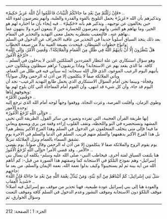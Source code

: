 ------------------------------------------------------------------------

«فَإِنْ زَلَلْتُمْ مِنْ بَعْدِ ما جاءَتْكُمُ الْبَيِّناتُ فَاعْلَمُوا أَنَّ اللَّهَ عَزِيزٌ حَكِيمٌ» ..  
وتذكيرهم بأن الله «عَزِيزٌ» يحمل التلويح بالقوة والقدرة والغلبة، وأنهم
يتعرضون لقوة الله حين يخالفون عن توجيهه.. وتذكير هم بأنه «حَكِيمٌ» .. فيه
إيحاء بأن ما اختاره لهم هو الخير، وما نهاهم هو الشر، وأنهم يتعرضون
للخسارة حين لا يتبعون أمره ولا ينتهون عما نهاهم عنه.. فالتعقيب بشطريه
يحمل معنى التهديد والتحذير في المقام..  
بعد ذلك يتخذ السياق أسلوباً جديداً في التحذير من عاقبة الانحراف عن الدخول
في السلم واتباع خطوات الشيطان. فيتحدث بصيغة الغيبة بدلاً من صيغة
الخطاب:  
«هَلْ يَنْظُرُونَ إِلَّا أَنْ يَأْتِيَهُمُ اللَّهُ فِي ظُلَلٍ مِنَ الْغَمامِ وَالْمَلائِكَةُ؟، وَقُضِيَ الْأَمْرُ،
وَإِلَى اللَّهِ تُرْجَعُ الْأُمُورُ» ..  
.. وهو سؤال استنكاري عن علة انتظار المترددين المتلكئين الذين لا يدخلون
في السلم كافة. ما الذي يقعد بهم عن الاستجابة؟ وماذا يرتقبون؟ تراهم
سيظلون ويتلكأون حتى يأتيهم اليوم الرعيب الموعود، الذي قال الله سبحانه:
إنه سيأتي فيه في ظلل من الغمام، ويأتي الملائكة صفاً لا يتكلمون إلا من أذن
له الرحمن وقال صواباً؟  
وفجأة- وبينما نحن أمام السؤال الاستنكاري الذي يحمل طابع التهديد الرعيب-
نجد أن اليوم قد جاء، وأن كل شيء قد انتهى، وأن القوم أمام المفاجأة التي
كان يلوح لهم بها ويخوفهم إياها:  
«وَقُضِيَ الْأَمْرُ» ..  
وطوي الزمان، وأفلتت الفرصة، وعزت النجاة، ووقفوا وجهاً لوجه أمام الله الذي
ترجع إليه وحده الأمور:  
«وَإِلَى اللَّهِ تُرْجَعُ الْأُمُورُ» ..  
إنها طريقة القرآن العجيبة، التي تفرده وتميزه من سائر القول. الطريقة التي
تحيي المشهد وتستحضره في التو واللحظة، وتقف القلوب إزاءه وقفة من يرى
ويسمع ويعاني ما فيه! فإلى متى يتخلف المتخلفون عن الدخول في السلم وهذا
الفزع الأكبر ينتظر هم؟ بل هذا الفزع الأكبر يدهمهم! والسلم منهم قريب.
السلم في الدنيا والسلم في الآخرة يوم تشقق السماء بالغمام ونزل الملائكة
تنزيلاً.  
يوم يقوم الروح والملائكة صفا لا يتكلمون إلا من أذن له الرحمن وقال صواباً.
يوم يقضي الأمر.. وقد قضي الأمر! «وَإِلَى اللَّهِ تُرْجَعُ الْأُمُورُ» ..  
هنا يلتفت السياق لفتة أخرى. فيخاطب النبي- صلى الله عليه وسلم- يكلفه أن
يسأل بني إسرائيل- وهم نموذج التلكؤ في الاستجابة كما وصفتهم هذا السورة من
قبل-: كم آتاهم الله من آية بينة ثم لم يستجيبوا! وكيف بدلوا نعمة الله،
نعمة الإيمان والسلم، من بعد ما جاءتهم:  
«سَلْ بَنِي إِسْرائِيلَ: كَمْ آتَيْناهُمْ مِنْ آيَةٍ بَيِّنَةٍ، وَمَنْ يُبَدِّلْ نِعْمَةَ اللَّهِ مِنْ بَعْدِ ما
جاءَتْهُ فَإِنَّ اللَّهَ شَدِيدُ الْعِقابِ» ..  
والعودة هنا إلى بني إسرائيل عودة طبيعية، فهنا تحذير من موقف بنو إسرائيل
فيه أصلاء! موقف التلكؤ دون الاستجابة وموقف النشوز وعدم الدخول في السلم
كافة وموقف التعنت وسؤال الخوارق، ثم

------------------------------------------------------------------------

الجزء: 1 ¦ الصفحة: 212
